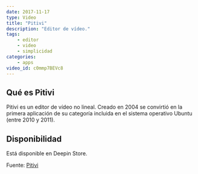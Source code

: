 ```yaml
---
date: 2017-11-17
type: Video
title: "Pitivi"
description: "Editor de vídeo."
tags:
    - editor
    - video
    - simplicidad
categories:
    - apps
video_id: c0mmp7BEVc8
---
```


## Qué es Pitivi
Pitivi es un editor de vídeo no lineal. Creado en 2004 se convirtió en la primera aplicación de su categoría incluida en el sistema operativo Ubuntu (entre 2010 y 2011).

## Disponibilidad

Está disponible en Deepin Store.

Fuente: [Pitivi](http://www.pitivi.org/)
